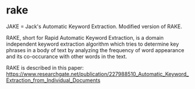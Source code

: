 # rake

JAKE = Jack's Automatic Keyword Extraction. Modified version of RAKE.

RAKE, short for Rapid Automatic Keyword Extraction, is a domain independent keyword extraction algorithm 
which tries to determine key phrases in a body of text by analyzing the frequency of word appearance and its co-occurance
with other words in the text.

RAKE is described in this paper: https://www.researchgate.net/publication/227988510_Automatic_Keyword_Extraction_from_Individual_Documents

